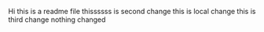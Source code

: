 Hi this is a readme file
thissssss is second change
this is local change
this is third change
nothing changed
